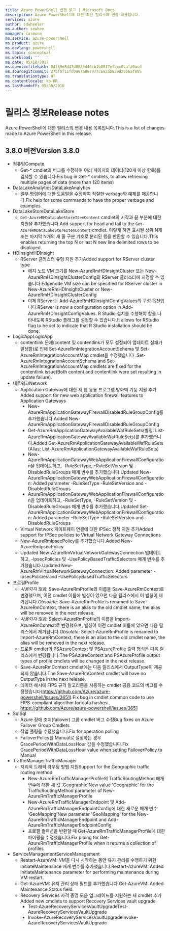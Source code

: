 ```yaml
---
title: Azure PowerShell 변경 로그 | Microsoft Docs
description: Azure PowerShell에 대한 최신 릴리스의 변경 내용입니다.
services: azure
author: sdwheeler
ms.author: sewhee
manager: carmonm
ms.service: azure-powershell
ms.product: azure
ms.devlang: powershell
ms.topic: conceptual
ms.workload: ''
ms.date: 05/18/2017
ms.openlocfilehash: 04f89e8d47d0825d46cb1b8817efbcc0cafa0acd
ms.sourcegitcommit: 37bfbf11fd0967a8e7977c692ab829d286baf88a
ms.translationtype: HT
ms.contentlocale: ko-KR
ms.lasthandoff: 05/08/2018
---
```

# <a name="release-notes"></a><span data-ttu-id="641b1-103">릴리스 정보</span><span class="sxs-lookup"><span data-stu-id="641b1-103">Release notes</span></span>

<span data-ttu-id="641b1-104">Azure PowerShell에 대한 릴리스의 변경 내용 목록입니다.</span><span class="sxs-lookup"><span data-stu-id="641b1-104">This is a list of changes made to Azure PowerShell in this release.</span></span>

## <a name="version-380"></a><span data-ttu-id="641b1-105">3.8.0 버전</span><span class="sxs-lookup"><span data-stu-id="641b1-105">Version 3.8.0</span></span>
* <span data-ttu-id="641b1-106">컴퓨팅</span><span class="sxs-lookup"><span data-stu-id="641b1-106">Compute</span></span>
  - <span data-ttu-id="641b1-107">Get-\* cmdlet의 버그를 수정하여 여러 페이지의 데이터(120개 이상 항목)를 검색할 수 있습니다.</span><span class="sxs-lookup"><span data-stu-id="641b1-107">Fix bug in Get-\* cmdlets, to allow retrieving multiple pages of data (more than 120 items)</span></span>
* <span data-ttu-id="641b1-108">DataLakeAnalytics</span><span class="sxs-lookup"><span data-stu-id="641b1-108">DataLakeAnalytics</span></span>
  - <span data-ttu-id="641b1-109">일부 명령어에 대한 도움말을 수정하여 적절한 verbage와 예제를 제공합니다.</span><span class="sxs-lookup"><span data-stu-id="641b1-109">Fix help for some commands to have the proper verbage and examples.</span></span>
* <span data-ttu-id="641b1-110">DataLakeStore</span><span class="sxs-lookup"><span data-stu-id="641b1-110">DataLakeStore</span></span>
  - <span data-ttu-id="641b1-111">`Get-AzureRMDataLakeStoreItemContent` cmdlet의 시작과 끝 부분에 대한 지원을 추가했습니다.</span><span class="sxs-lookup"><span data-stu-id="641b1-111">Add support for head and tail to the `Get-AzureRMDataLakeStoreItemContent` cmdlet.</span></span> <span data-ttu-id="641b1-112">이렇게 하면 표시될 상위 N개 또는 마지막 N개의 새 줄 구분 기호로 분리된 행을 반환할 수 있습니다.</span><span class="sxs-lookup"><span data-stu-id="641b1-112">This enables returning the top N or last N new line delimited rows to be displayed.</span></span>
* <span data-ttu-id="641b1-113">HDInsight</span><span class="sxs-lookup"><span data-stu-id="641b1-113">HDInsight</span></span>
  - <span data-ttu-id="641b1-114">RServer 클러스터 유형 지원 추가</span><span class="sxs-lookup"><span data-stu-id="641b1-114">Added support for RServer cluster type</span></span>
    + <span data-ttu-id="641b1-115">에지 노드 VM 크기를 New-AzureRmHDInsightCluster 또는 New-AzureRmHDInsightClusterConfig의 RServer 클러스터에 지정할 수 있습니다.</span><span class="sxs-lookup"><span data-stu-id="641b1-115">Edgenode VM size can be specified for RServer cluster in New-AzureRmHDInsightCluster or New-AzureRmHDInsightClusterConfig</span></span>
    + <span data-ttu-id="641b1-116">이제 RServer는 Add-AzureRmHDInsightConfigValues의 구성 옵션입니다.</span><span class="sxs-lookup"><span data-stu-id="641b1-116">RServer is now a configuration option in Add-AzureRmHDInsightConfigValues.</span></span> <span data-ttu-id="641b1-117">R Studio 설치를 수행해야 함을 나타내도록 RStudio 플래그를 설정할 수 있습니다.</span><span class="sxs-lookup"><span data-stu-id="641b1-117">It allows for RStudio flag to be set to indicate that R Studio installation should be done.</span></span>
* <span data-ttu-id="641b1-118">LogicApp</span><span class="sxs-lookup"><span data-stu-id="641b1-118">LogicApp</span></span>
  - <span data-ttu-id="641b1-119">contentlink 문제(content 및 contentlink가 모두 설정되어 업데이트 실패가 발생함)로 인해 Set-AzureRmIntegrationAccountSchema 및 Set-AzureRmIntegrationAccountMap cmdlet을 수정했습니다 .</span><span class="sxs-lookup"><span data-stu-id="641b1-119">Set-AzureRmIntegrationAccountSchema and Set-AzureRmIntegrationAccountMap cmdlets are fixed for the contentlink issue(Both content and contentlink were set resulting in update failure).</span></span>
* <span data-ttu-id="641b1-120">네트워크</span><span class="sxs-lookup"><span data-stu-id="641b1-120">Network</span></span>
  - <span data-ttu-id="641b1-121">Application Gateway에 대한 새 웹 응용 프로그램 방화벽 기능 지원 추가</span><span class="sxs-lookup"><span data-stu-id="641b1-121">Added support for new web application firewall features to Application Gateways</span></span>
    + <span data-ttu-id="641b1-122">New-AzureRmApplicationGatewayFirewallDisabledRuleGroupConfig를 추가했습니다.</span><span class="sxs-lookup"><span data-stu-id="641b1-122">Added New-AzureRmApplicationGatewayFirewallDisabledRuleGroupConfig</span></span>
    + <span data-ttu-id="641b1-123">Get-AzureRmApplicationGatewayAvailableWafRuleSets(별칭: List-AzureRmApplicationGatewayAvailableWafRuleSets)를 추가했습니다.</span><span class="sxs-lookup"><span data-stu-id="641b1-123">Added Get-AzureRmApplicationGatewayAvailableWafRuleSets (Alias: List-AzureRmApplicationGatewayAvailableWafRuleSets)</span></span>
    + <span data-ttu-id="641b1-124">New-AzureRmApplicationGatewayWebApplicationFirewallConfiguration을 업데이트하고, -RuleSetType, -RuleSetVersion 및 -DisabledRuleGroups 매개 변수를 추가했습니다.</span><span class="sxs-lookup"><span data-stu-id="641b1-124">Updated New-AzureRmApplicationGatewayWebApplicationFirewallConfiguration: Added parameter -RuleSetType -RuleSetVersion and -DisabledRuleGroups</span></span>
    + <span data-ttu-id="641b1-125">AzureRmApplicationGatewayWebApplicationFirewallConfiguration을 업데이트하고, -RuleSetType, -RuleSetVersion 및 -DisabledRuleGroups 매개 변수를 추가했습니다.</span><span class="sxs-lookup"><span data-stu-id="641b1-125">Updated Set-AzureRmApplicationGatewayWebApplicationFirewallConfiguration: Added parameter -RuleSetType -RuleSetVersion and -DisabledRuleGroups</span></span>
  - <span data-ttu-id="641b1-126">Virtual Network 게이트웨이 연결에 대한 IPSec 정책 지원 추가</span><span class="sxs-lookup"><span data-stu-id="641b1-126">Added support for IPSec policies to Virtual Network Gateway Connections</span></span>
  - <span data-ttu-id="641b1-127">New-AzureRmIpsecPolicy를 추가했습니다.</span><span class="sxs-lookup"><span data-stu-id="641b1-127">Added New-AzureRmIpsecPolicy</span></span>
  - <span data-ttu-id="641b1-128">Updated New-AzureRmVirtualNetworkGatewayConnection 업데이트하고, -IpsecPolicies 및 -UsePolicyBasedTrafficSelectors 매개 변수를 추가했습니다.</span><span class="sxs-lookup"><span data-stu-id="641b1-128">Updated New-AzureRmVirtualNetworkGatewayConnection: Added parameter -IpsecPolicies and -UsePolicyBasedTrafficSelectors</span></span>
* <span data-ttu-id="641b1-129">프로필</span><span class="sxs-lookup"><span data-stu-id="641b1-129">Profile</span></span>
  - <span data-ttu-id="641b1-130">*사용되지 않음*: Save-AzureRmProfile의 이름을 Save-AzureRmContext로 변경했으며, 이전 cmdlet 이름에 별칭이 있으면 다음 릴리스에서 이 별칭이 제거됩니다.</span><span class="sxs-lookup"><span data-stu-id="641b1-130">*Obsolete*: Save-AzureRmProfile is renamed to Save-AzureRmContext, there is an alias to the old cmdlet name, the alias will be removed in the next release.</span></span>
  - <span data-ttu-id="641b1-131">*사용되지 않음*: Select-AzureRmProfile의 이름을 Import-AzureRmContext로 변경했으며, 별칭이 이전 cmdlet 이름에 있으면 다음 릴리스에서 제거됩니다.</span><span class="sxs-lookup"><span data-stu-id="641b1-131">*Obsolete*: Select-AzureRmProfile is renamed to Import-AzureRmContext, there is an alias to the old cmdlet name, the alias will be removed in the next release.</span></span>
  - <span data-ttu-id="641b1-132">프로필 cmdlet의 PSAzureContext 및 PSAzureProfile 출력 형식은 다음 릴리스에서 변경됩니다.</span><span class="sxs-lookup"><span data-stu-id="641b1-132">The PSAzureContext and PSAzureProfile output types of profile cmdlets will be changed in the next release.</span></span>
  - <span data-ttu-id="641b1-133">Save-AzureRmContext cmdlet에는 다음 릴리스에서 OutputType이 제공되지 않습니다.</span><span class="sxs-lookup"><span data-stu-id="641b1-133">The Save-AzureRmContext cmdlet will have no OutputType in the next release.</span></span>
  - <span data-ttu-id="641b1-134">데이터 해시에 FIPS 규격 알고리즘을 사용하는 cmdlet 공용 코드의 버그를 수정했습니다(https://github.com/Azure/azure-powershell/issues/3651).</span><span class="sxs-lookup"><span data-stu-id="641b1-134">Fix bug in cmdlet common code to use FIPS-compliant algorithm for data hashes: https://github.com/Azure/azure-powershell/issues/3651</span></span>
* <span data-ttu-id="641b1-135">Sql</span><span class="sxs-lookup"><span data-stu-id="641b1-135">Sql</span></span>
  - <span data-ttu-id="641b1-136">Azure 장애 조치(failover) 그룹 cmdlet 버그 수정</span><span class="sxs-lookup"><span data-stu-id="641b1-136">Bug fixes on Azure Failover Group Cmdlets</span></span>
  - <span data-ttu-id="641b1-137">작업 폴링을 수정했습니다.</span><span class="sxs-lookup"><span data-stu-id="641b1-137">Fix for operation polling</span></span>
  - <span data-ttu-id="641b1-138">FailoverPolicy를 Manual로 설정하는 경우 GracePeriodWithDataLossHour 값을 수정했습니다.</span><span class="sxs-lookup"><span data-stu-id="641b1-138">Fix GracePeriodWithDataLossHour value when setting FailoverPolicy to Manual</span></span>
* <span data-ttu-id="641b1-139">TrafficManager</span><span class="sxs-lookup"><span data-stu-id="641b1-139">TrafficManager</span></span>
  - <span data-ttu-id="641b1-140">지리적 트래픽 라우팅 방법 지원</span><span class="sxs-lookup"><span data-stu-id="641b1-140">Support for the Geographic traffic routing method</span></span>
    + <span data-ttu-id="641b1-141">New-AzureRmTrafficManagerProfile의 TrafficRoutingMethod 매개 변수에 대한 새 값 'Geographic'</span><span class="sxs-lookup"><span data-stu-id="641b1-141">New value 'Geographic' for the TrafficRoutingMethod parameter of New-AzureRmTrafficManagerProfile</span></span>
    + <span data-ttu-id="641b1-142">New-AzureRmTrafficManagerEndpoint 및 Add-AzureRmTrafficManagerEndpointConfig에 대한 새로운 매개 변수 'GeoMapping'</span><span class="sxs-lookup"><span data-stu-id="641b1-142">New parameter 'GeoMapping' for the New-AzureRmTrafficManagerEndpoint and Add-AzureRmTrafficManagerEndpointConfig</span></span>
    + <span data-ttu-id="641b1-143">프로필 컬렉션을 반환할 때 Get-AzureRmTrafficManagerProfile에 대한 파이핑을 수정했습니다.</span><span class="sxs-lookup"><span data-stu-id="641b1-143">Fix piping for Get-AzureRmTrafficManagerProfile when it returns a collection of profiles</span></span>
* <span data-ttu-id="641b1-144">ServiceManagement</span><span class="sxs-lookup"><span data-stu-id="641b1-144">ServiceManagement</span></span>
  - <span data-ttu-id="641b1-145">Restart-AzureVM: VM을 다시 시작하는 동안 유지 관리를 수행하기 위한 InitiateMaintenance 매개 변수를 추가했습니다.</span><span class="sxs-lookup"><span data-stu-id="641b1-145">Restart-AzureVM: Added InitiateMaintenance parameter for performing maintenance during VM restart.</span></span>
  - <span data-ttu-id="641b1-146">Get-AzureVM: 유지 관리 상태 필드를 추가했습니다.</span><span class="sxs-lookup"><span data-stu-id="641b1-146">Get-AzureVM: Added Maintenance Status field.</span></span>
  - <span data-ttu-id="641b1-147">Recovery Services 자격 증명 모음 업그레이드를 지원하는 새 cmdlet 추가</span><span class="sxs-lookup"><span data-stu-id="641b1-147">Added new cmdlets to support Recovery Services vault upgrade</span></span>
    + <span data-ttu-id="641b1-148">Test-AzureRecoveryServicesVaultUpgrade</span><span class="sxs-lookup"><span data-stu-id="641b1-148">Test-AzureRecoveryServicesVaultUpgrade</span></span>
    + <span data-ttu-id="641b1-149">Invoke-AzureRecoveryServicesVaultUpgrade</span><span class="sxs-lookup"><span data-stu-id="641b1-149">Invoke-AzureRecoveryServicesVaultUpgrade</span></span>
